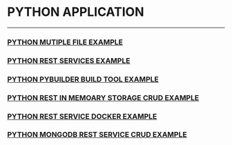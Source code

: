 # PYTHON APPLICATION 
---

### [PYTHON MUTIPLE FILE EXAMPLE ](https://github.com/adarshkumarsingh83/python/tree/master/APPLICATION/python-multifile-app)

### [PYTHON REST SERVICES EXAMPLE ](https://github.com/adarshkumarsingh83/python/tree/master/APPLICATION/python-rest-services)

### [PYTHON PYBUILDER BUILD TOOL EXAMPLE](https://github.com/adarshkumarsingh83/python/tree/master/APPLICATION/python-pybuilder-app)

### [PYTHON REST IN MEMOARY STORAGE CRUD EXAMPLE ](https://github.com/adarshkumarsingh83/python/tree/master/APPLICATION/python-rest-crud) 

### [PYTHON REST SERVICE DOCKER EXAMPLE](https://github.com/adarshkumarsingh83/python/tree/master/APPLICATION/python-docker)

### [PYTHON MONGODB REST SERVICE CRUD EXAMPLE ](https://github.com/adarshkumarsingh83/python/tree/master/APPLICATION/python-rest-curd-mongodb)


